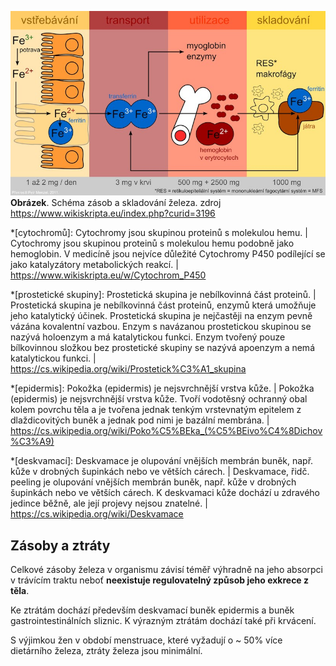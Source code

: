 <div class="w3-row">
<div class="w3-half">

![ironStore](ironStore.jpg)
<br />__Obrázek__. Schéma zásob a skladování železa. zdroj https://www.wikiskripta.eu/index.php?curid=3196


</div>
<div class="w3-half">
<div class="w3-margin w3-justify">

*[cytochromů]: Cytochromy jsou skupinou proteinů s molekulou hemu. | Cytochromy jsou skupinou proteinů s molekulou hemu podobně jako hemoglobin. V medicíně jsou nejvíce důležité Cytochromy P450 podílející se jako katalyzátory metabolických reakcí. | https://www.wikiskripta.eu/w/Cytochrom_P450

*[prostetické skupiny]: Prostetická skupina je nebílkovinná část proteinů. | Prostetická skupina je nebílkovinná část proteinů, enzymů která umožňuje jeho katalytický účinek. Prostetická skupina je nejčastěji na enzym pevně vázána kovalentní vazbou. Enzym s navázanou prostetickou skupinou se nazývá holoenzym a má katalytickou funkci. Enzym tvořený pouze bílkovinnou složkou bez prostetické skupiny se nazývá apoenzym a nemá katalytickou funkci. | https://cs.wikipedia.org/wiki/Prostetick%C3%A1_skupina

*[epidermis]: Pokožka (epidermis) je nejsvrchnější vrstva kůže.  | Pokožka (epidermis) je nejsvrchnější vrstva kůže. Tvoří vodotěsný ochranný obal kolem povrchu těla a je tvořena jednak tenkým vrstevnatým epitelem z dlaždicovitých buněk a jednak pod nimi je bazální membrána. | https://cs.wikipedia.org/wiki/Poko%C5%BEka_(%C5%BEivo%C4%8Dichov%C3%A9)

*[deskvamací]: Deskvamace je olupování vnějších membrán buněk, např. kůže v drobných šupinkách nebo ve větších cárech. | Deskvamace, řidč. peeling je olupování vnějších membrán buněk, např. kůže v drobných šupinkách nebo ve větších cárech. K deskvamaci kůže dochází u zdravého jedince běžně, ale její projevy nejsou znatelné. | https://cs.wikipedia.org/wiki/Deskvamace

## Zásoby a ztráty

Celkové zásoby železa v organismu závisí téměř výhradně na jeho absorpci v trávícím traktu neboť __neexistuje regulovatelný způsob jeho exkrece z těla__. 

Ke ztrátám dochází především deskvamací buněk epidermis a buněk gastrointestinálních sliznic. K výrazným ztrátám dochází také při krvácení.

S výjimkou žen v období menstruace, které vyžadují o ~ 50% více dietárního železa, ztráty železa jsou minimální. 

</div>
<bdl-quiz 
question="Které z následujících fyziologických situací u zdravého jedince vede k největším ztrátám železa z organizmu" 
answers="Olupování kůže | Zánik a obnova buněk gastrointestinálního traktu | Krvácení při menstruaci"
correctoptions="false|false|true" 
buttontitle="zkontrolovat odpověď"
explanations="ne, ztráty z běžného olupování kůůže jsou minimální | ne. ztráty výměnou slizničních buněk z trávicího traktu jsou minimální | ano při jakémkoliv krvácení dochází k ztrátám erytrocytům, které jsou bohaté na železo obsahující hemoglobin"></bdl-quiz>
</div>

</div>
